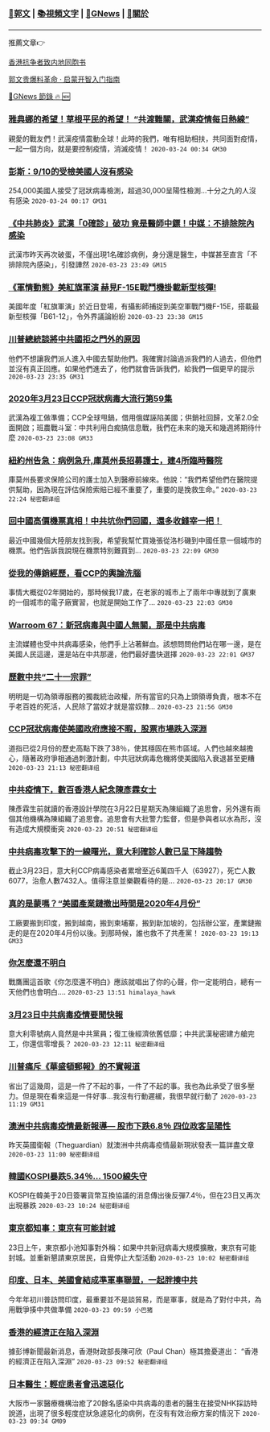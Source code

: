 ###  [:eagle:郭文](https://github.com/ourhimalayas/txt) | [:books:視頻文字](https://github.com/ourhimalayas/txt/blob/master/content/README.md) | [:newspaper:GNews](https://github.com/ourhimalayas/txt/blob/master/content/gnews/README.md) | [:pray:關於](https://github.com/ourhimalayas/home/tree/master/about)
---

推薦文章:point_right:

[香港抗争者致内地同胞书](https://github.com/ourhimalayas/news/blob/master/2019/08/a_letter_from_the_hong_kong_people.md)

[郭文贵爆料革命 · 启蒙开智入门指南](https://github.com/ourhimalayas/txt/issues/1)

[:newspaper:GNews 節錄 :fire: :new:](https://github.com/ourhimalayas/txt/blob/master/content/gnews/README.md) 



### [雅典娜的希望！草根平民的希望！ “共渡難關，武漢疫情每日熱線”](/content/gnews/1/README.md)

親愛的戰友們！武漢疫情震動全球！此時的我們，唯有相助相扶，共同面對疫情，一起一個方向，就是要控制疫情，消滅疫情！  `2020-03-24 00:34 GM30`

### [彭斯：9/10的受檢美國人沒有感染](/content/gnews/2/README.md)

254,000美國人接受了冠狀病毒檢測，超過30,000呈陽性檢測...十分之九的人沒有感染  `2020-03-24 00:17 GM31`

### [《中共肺炎》武漢「0確診」破功 竟是醫師中鏢！中媒：不排除院內感染](/content/gnews/3/README.md)

武漢市昨天再次破蛋，不僅出現1名確診病例，身分還是醫生，中媒甚至直言「不排除院內感染」，引發譁然  `2020-03-23 23:49 GM15`

### [《軍情動態》美紅旗軍演 赫見F-15E戰鬥機掛載新型核彈!](/content/gnews/4/README.md)

美國年度「紅旗軍演」於近日登場，有攝影師捕捉到美空軍戰鬥機F-15E，搭載最新型核彈「B61-12」，令外界議論紛紛  `2020-03-23 23:38 GM15`

### [川普總統談將中共國拒之門外的原因](/content/gnews/5/README.md)

他們不想讓我們派人進入中國去幫助他們。我確實討論過派我們的人過去，但他們並沒有真正回應。如果他們進去了，他們就會告訴我們，給我們一個更早的提示  `2020-03-23 23:35 GM31`

### [2020年3月23日CCP冠狀病毒大流行第59集](/content/gnews/6/README.md)

武漢為複工做準備；CCP全球甩鍋，借用俄媒誣陷美國；供銷社回歸，文革2.0全面開啟；班農戰斗室：中共利用白痴搞信息戰，我們在未來的幾天和幾週將期待什麼  `2020-03-23 23:08 GM33`

### [紐約州告急：病例急升,庫莫州長招募護士，建4所臨時醫院](/content/gnews/7/README.md)

庫莫州長要求保險公司的護士加入到醫療前線來。他說：“我們希望他們在醫院提供幫助，因為現在評估保險索賠已經不重要了，重要的是挽救生命。”  `2020-03-23 22:24 秘密翻译组`

### [回中國高價機票真相！中共坑你們回國，還多收錢宰一把！](/content/gnews/8/README.md)

最近中國幾個大陸朋友找到我，希望我幫忙買幾張從洛杉磯到中國任意一個城市的機票。他們告訴我說現在機票特別難買到...  `2020-03-23 22:09 GM30`

### [從我的傳銷經歷，看CCP的輿論洗腦](/content/gnews/9/README.md)

事情大概從02年開始的，那時候我17歲，在老家的城市上了兩年中專就到了廣東的一個城市的電子廠實習，也就是開始工作了...  `2020-03-23 22:03 GM30`

### [Warroom 67：新冠病毒與中國人無關，那是中共病毒](/content/gnews/10/README.md)

主流媒體也受中共病毒感染，他們手上沾著鮮血。該想問問他們站在哪一邊，是在美國人民這邊，還是站在中共那邊，他們最好盡快選擇  `2020-03-23 22:01 GM37`

### [歷數中共“二十一宗罪”](/content/gnews/11/README.md)

明明是一切為領導服務的獨裁統治政權，所有當官的只為上頭領導負責，根本不在乎老百姓的死活，人民除了當奴才就是當奴隸...  `2020-03-23 21:56 GM30`

### [CCP冠狀病毒使美國政府應接不暇，股票市場跌入深淵](/content/gnews/12/README.md)

道指已從2月份的歷史高點下跌了38％，使其穩固在熊市區域。人們也越來越擔心，隨著政府爭相通過刺激計劃，中共冠狀病毒危機將使美國陷入衰退甚至更糟  `2020-03-23 21:13 秘密翻译组`

### [中共疫情下，數百香港人紀念陳彥霖女士](/content/gnews/13/README.md)

陳彥霖生前就讀的香港設計學院在3月22日星期天為陳組織了追思會，另外還有兩個其他機構為陳組織了追思會。追思會有大批警力監督，但是參與者以水為形，沒有造成大規模衝突  `2020-03-23 20:51 秘密翻译组`

### [中共病毒攻擊下的一線曙光，意大利確診人數已呈下降趨勢](/content/gnews/14/README.md)

截止3月23日，意大利CCP病毒感染者累增至近6萬四千人（63927），死亡人數6077，治愈人數7432人。值得注意並樂觀看待的是...  `2020-03-23 20:17 GM30`

### [真的是蒙嗎？“美國產業鏈撤出時間是2020年4月份”](/content/gnews/15/README.md)

工廠要搬到印度，搬到越南，搬到柬埔寨，搬到新加坡的，包括辦公室，產業鏈搬走的是在2020年4月份以後。到那時候，誰也救不了共產黨！  `2020-03-23 19:13 GM33`

### [你怎麼還不明白](/content/gnews/16/README.md)

戰鷹團這首歌《你怎麼還不明白》應該就唱出了你的心聲，你一定能明白，總有一天他們也會明白….  `2020-03-23 13:51 himalaya_hawk`

### [3月23日中共病毒疫情要聞快報](/content/gnews/17/README.md)

意大利零號病人竟然是中共黨員；復工後經濟依舊低靡；中共武漢秘密建方艙完工，你還信零增長？  `2020-03-23 12:11 秘密翻译组`

### [川普痛斥《華盛頓郵報》的不實報道](/content/gnews/18/README.md)

省出了這幾周，這是一件了不起的事，一件了不起的事。我也為此承受了很多壓力。但是現在看來這是一件好事...我沒有行動遲緩，我很早就行動了  `2020-03-23 11:19 GM31`

### [澳洲中共病毒疫情最新報導— 股市下跌6.8％ 四位政客呈陽性](/content/gnews/19/README.md)

昨天英國衛報（Theguardian）就澳洲中共病毒疫情最新現狀發表一篇詳盡文章  `2020-03-23 11:00 秘密翻译组`

### [韓國KOSPI暴跌5.34％&#8230; 1500線失守](/content/gnews/20/README.md)

KOSPI在韓美于20日簽署貨幣互換協議的消息傳出後反彈7.4％，但在23日又再次出現暴跌  `2020-03-23 10:24 秘密翻译组`

### [東京都知事：東京有可能封城](/content/gnews/21/README.md)

23日上午，東京都小池知事對外稱：如果中共新冠病毒大規模擴散，東京有可能封城。並重新懇請東京居民，自覺停止大型活動  `2020-03-23 10:02 秘密翻译组`

### [印度、日本、美國會結成準軍事聯盟，一起胖揍中共](/content/gnews/22/README.md)

今年年初川普訪問印度，最重要並不是談貿易，而是軍事，就是為了對付中共，為用戰爭揍中共做準備  `2020-03-23 09:59 小巴猪`

### [香港的經濟正在陷入深淵](/content/gnews/23/README.md)

據彭博新聞最新消息，香港財政部長陳可欣（Paul Chan）極其擔憂道出： “香港的經濟正在陷入深淵”  `2020-03-23 09:52 秘密翻译组`

### [日本醫生：輕症患者會迅速惡化](/content/gnews/24/README.md)

大阪市一家醫療機構治癒了20餘名感染中共病毒的患者的醫生在接受NHK採訪時說道，出現了很多輕度症狀急遽惡化的病例，在沒有有效治療方案的情況下  `2020-03-23 09:34 GM09`

